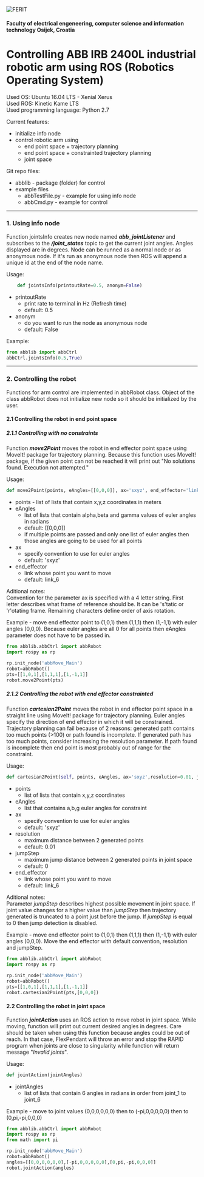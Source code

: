 ![FERIT](https://scontent-vie1-1.xx.fbcdn.net/v/t1.0-9/14440943_1059991924119855_2847408427133631888_n.png?oh=9d5052834fdd9d0078d71e8a37ddbacf&oe=5AB4D5B8)

#### Faculty of electrical engeneering, computer science and information technology Osijek, Croatia 
# Controlling ABB IRB 2400L industrial robotic arm using ROS (Robotics Operating System)  

Used OS: Ubuntu 16.04 LTS - Xenial Xerus  
Used ROS: Kinetic Kame LTS  
Used programming language: Python 2.7  

Current features:
* initialize info node  
* control robotic arm using  
    * end point space + trajectory planning
    * end point space + constrainted trajectory planning
    * joint space  

Git repo files:
* abblib - package (folder) for control  
* example files  
    * abbTestFile.py - example for using info node  
    * abbCmd.py - example for control  
---
### 1. Using info node  
Function jointsInfo creates new node named __*abb_jointListener*__ and subscribes to the __*/joint_states*__ topic to get the current joint angles. Angles displayed are in degrees. Node can be runned as a normal node or as anonymous node. If it's run as anonymous node then ROS will append a unique id at the end of the node name.

Usage:  
```python
    def jointsInfo(printoutRate=0.5, anonym=False)  
```
* printoutRate
    * print rate to terminal in Hz (Refresh time)
    * default: 0.5
* anonym
    * do you want to run the node as anonymous node
    * default: False  

Example:  

```python
from abblib import abbCtrl
abbCtrl.jointsInfo(0.5,True)
```
---
### 2. Controlling the robot
Functions for arm control are implemented in abbRobot class. Object of the class abbRobot does not initialize new node so it should be initialized by the user.

#### 2.1 Controlling the robot in end point space
##### 2.1.1 Controlling with no constraints
Function __*move2Point*__ moves the robot in end effector point space using MoveIt! package for trajectory planning. Because this function uses MoveIt! package, if the given point can not be reached it will print out "No solutions found. Execution not attempted."  

Usage:
```python
def move2Point(points, eAngles=[[0,0,0]], ax='sxyz', end_effector='link_6')
```
* points  - list of lists that contain x,y,z coordinates in meters
* eAngles
    * list of lists that contain alpha,beta and gamma values of euler angles in radians
    * default: [[0,0,0]]
    * if multiple points are passed and only one list of euler angles then those angles are going to be used for all points
* ax
    * specify convention to use for euler angles
    * default: 'sxyz'
* end_effector
    * link whose point you want to move
    * default: link_6

Aditional notes:  
Convention for the parameter ax is specified with a 4 letter string. First letter describes what frame of reference should be. It can be 's'tatic or 'r'otating frame. Remaining characters define order of axis rotation.  

Example - move end effector point to (1,0,1) then (1,1,1) then (1,-1,1) with euler angles (0,0,0). Because euler angles are all 0 for all points then eAngles parameter does not have to be passed in.

```python
from abblib.abbCtrl import abbRobot
import rospy as rp

rp.init_node('abbMove_Main')
robot=abbRobot()
pts=[[1,0,1],[1,1,1],[1,-1,1]]
robot.move2Point(pts)
```

##### 2.1.2 Controlling the robot with end effector constrainted
Function _**cartesian2Point**_ moves the robot in end effector point space in a straight line using MoveIt! package for trajectory planning. Euler angles specify the direction of end effector in which it will be constrained. Trajectory planning can fail because of 2 reasons: generated path contains too much points (>100) or path found is incomplete. If generated path has too much points, consider increasing the resolution parameter. If path found is incomplete then end point is most probably out of range for the constraint.

Usage:  
```python
def cartesian2Point(self, points, eAngles, ax='sxyz',resolution=0.01, jumpStep=0,end_effector='link_6'):
```
* points
    * list of lists that contain x,y,z coordinates
* eAngles
    * list that contains a,b,g euler angles for constraint
* ax
    * specify convention to use for euler angles
    * default: 'sxyz'
* resolution
    * maximum distance between 2 generated points
    * default: 0.01
* jumpStep
    * maximum jump distance between 2 generated points in joint space
    * default: 0
* end_effector
    * link whose point you want to move
    * default: link_6  

Aditional notes:  
Parameter _jumpStep_ describes highest possible movement in joint space. If joint value changes for a higher value than _jumpStep_ then trajectory generated is truncated to a point just before the jump. If _jumpStep_ is equal to 0 then jump detection is disabled.


Example - move end effector point to (1,0,1) then (1,1,1) then (1,-1,1) with euler angles (0,0,0). Move the end effector with default convention, resolution and jumpStep.

```python
from abblib.abbCtrl import abbRobot
import rospy as rp

rp.init_node('abbMove_Main')
robot=abbRobot()
pts=[[1,0,1],[1,1,1],[1,-1,1]]
robot.cartesian2Point(pts,[0,0,0])
```

#### 2.2 Controlling the robot in joint space
Function __*jointAction*__ uses an ROS action to move robot in joint space. While moving, function will print out current desired angles in degrees. Care should be taken when using this function because angles could be out of reach. In that case, FlexPendant will throw an error and stop the RAPID program when joints are close to singularity  while function will return message "_Invalid joints_".

Usage:
```python
def jointAction(jointAngles)
```
* jointAngles
    * list of lists that contain 6 angles in radians in order from joint_1 to joint_6

Example - move to joint values (0,0,0,0,0,0) then to (-pi,0,0,0,0,0) then to (0,pi,-pi,0,0,0) 

```python
from abblib.abbCtrl import abbRobot
import rospy as rp
from math import pi

rp.init_node('abbMove_Main')
robot=abbRobot()
angles=[[0,0,0,0,0,0],[-pi,0,0,0,0,0],[0,pi,-pi,0,0,0]]
robot.jointAction(angles)
```